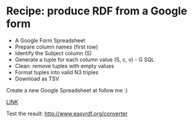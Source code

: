 
# Recipe: produce RDF from a Google form

 - A Google Form Spreadsheet
 - Prepare column names (first row)
 - Identify the Subject column (S)
 - Generate a tuple for each column value (S, c, v) - G SQL
 - Clean: remove tuples with empty values
 - Format tuples into valid N3 triples
 - Download as TSV
 

Create a new Google Spreadsheet at follow me :)
 
[LINK](https://docs.google.com/spreadsheets/d/1j_LHZIOhkbD61r7fSxuf4017tgbOoL_Z6tLT0oDQz_0)

Test the result: http://www.easyrdf.org/converter
